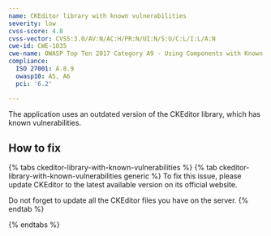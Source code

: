 ```yaml
---
name: CKEditor library with known vulnerabilities
severity: low
cvss-score: 4.8
cvss-vector: CVSS:3.0/AV:N/AC:H/PR:N/UI:N/S:U/C:L/I:L/A:N
cwe-id: CWE-1035
cwe-name: OWASP Top Ten 2017 Category A9 - Using Components with Known Vulnerabilities
compliance:
  ISO 27001: A.8.9
  owasp10: A5, A6
  pci: '6.2'

---            
```


The application uses an outdated version of the CKEditor library, which has known vulnerabilities.

## How to fix

{% tabs ckeditor-library-with-known-vulnerabilities %}
{% tab ckeditor-library-with-known-vulnerabilities generic %}
To fix this issue, please update CKEditor to the latest available version on its official website.

Do not forget to update all the CKEditor files you have on the server.
{% endtab %}

{% endtabs %}
